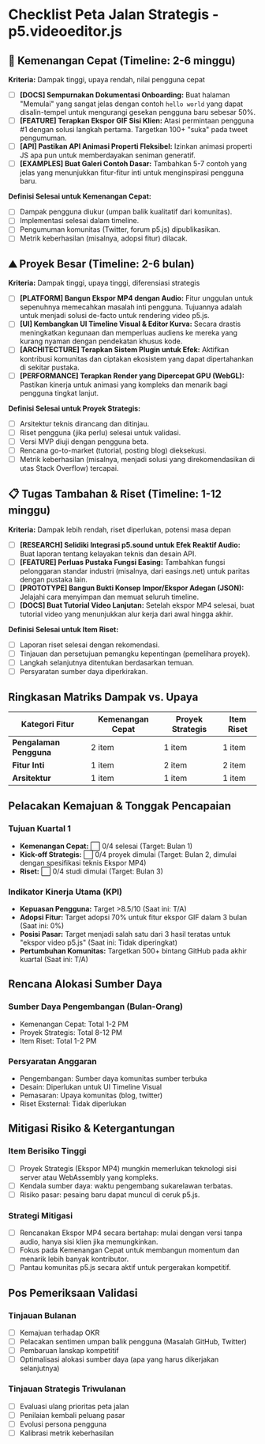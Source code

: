 # Checklist Peta Jalan Strategis - p5.videoeditor.js

## 🥇 Kemenangan Cepat (Timeline: 2-6 minggu)
**Kriteria:** Dampak tinggi, upaya rendah, nilai pengguna cepat

- [ ] **[DOCS] Sempurnakan Dokumentasi Onboarding:** Buat halaman "Memulai" yang sangat jelas dengan contoh `hello world` yang dapat disalin-tempel untuk mengurangi gesekan pengguna baru sebesar 50%.
- [ ] **[FEATURE] Terapkan Ekspor GIF Sisi Klien:** Atasi permintaan pengguna #1 dengan solusi langkah pertama. Targetkan 100+ "suka" pada tweet pengumuman.
- [ ] **[API] Pastikan API Animasi Properti Fleksibel:** Izinkan animasi properti JS apa pun untuk memberdayakan seniman generatif.
- [ ] **[EXAMPLES] Buat Galeri Contoh Dasar:** Tambahkan 5-7 contoh yang jelas yang menunjukkan fitur-fitur inti untuk menginspirasi pengguna baru.

**Definisi Selesai untuk Kemenangan Cepat:**
- [ ] Dampak pengguna diukur (umpan balik kualitatif dari komunitas).
- [ ] Implementasi selesai dalam timeline.
- [ ] Pengumuman komunitas (Twitter, forum p5.js) dipublikasikan.
- [ ] Metrik keberhasilan (misalnya, adopsi fitur) dilacak.

## ⛰️ Proyek Besar (Timeline: 2-6 bulan)
**Kriteria:** Dampak tinggi, upaya tinggi, diferensiasi strategis

- [ ] **[PLATFORM] Bangun Ekspor MP4 dengan Audio:** Fitur unggulan untuk sepenuhnya memecahkan masalah inti pengguna. Tujuannya adalah untuk menjadi solusi de-facto untuk rendering video p5.js.
- [ ] **[UI] Kembangkan UI Timeline Visual & Editor Kurva:** Secara drastis meningkatkan kegunaan dan memperluas audiens ke mereka yang kurang nyaman dengan pendekatan khusus kode.
- [ ] **[ARCHITECTURE] Terapkan Sistem Plugin untuk Efek:** Aktifkan kontribusi komunitas dan ciptakan ekosistem yang dapat dipertahankan di sekitar pustaka.
- [ ] **[PERFORMANCE] Terapkan Render yang Dipercepat GPU (WebGL):** Pastikan kinerja untuk animasi yang kompleks dan menarik bagi pengguna tingkat lanjut.

**Definisi Selesai untuk Proyek Strategis:**
- [ ] Arsitektur teknis dirancang dan ditinjau.
- [ ] Riset pengguna (jika perlu) selesai untuk validasi.
- [ ] Versi MVP diuji dengan pengguna beta.
- [ ] Rencana go-to-market (tutorial, posting blog) dieksekusi.
- [ ] Metrik keberhasilan (misalnya, menjadi solusi yang direkomendasikan di utas Stack Overflow) tercapai.

## 📋 Tugas Tambahan & Riset (Timeline: 1-12 minggu)
**Kriteria:** Dampak lebih rendah, riset diperlukan, potensi masa depan

- [ ] **[RESEARCH] Selidiki Integrasi p5.sound untuk Efek Reaktif Audio:** Buat laporan tentang kelayakan teknis dan desain API.
- [ ] **[FEATURE] Perluas Pustaka Fungsi Easing:** Tambahkan fungsi pelonggaran standar industri (misalnya, dari easings.net) untuk paritas dengan pustaka lain.
- [ ] **[PROTOTYPE] Bangun Bukti Konsep Impor/Ekspor Adegan (JSON):** Jelajahi cara menyimpan dan memuat seluruh timeline.
- [ ] **[DOCS] Buat Tutorial Video Lanjutan:** Setelah ekspor MP4 selesai, buat tutorial video yang menunjukkan alur kerja dari awal hingga akhir.

**Definisi Selesai untuk Item Riset:**
- [ ] Laporan riset selesai dengan rekomendasi.
- [ ] Tinjauan dan persetujuan pemangku kepentingan (pemelihara proyek).
- [ ] Langkah selanjutnya ditentukan berdasarkan temuan.
- [ ] Persyaratan sumber daya diperkirakan.

## Ringkasan Matriks Dampak vs. Upaya

| Kategori Fitur | Kemenangan Cepat | Proyek Strategis | Item Riset |
|------------------|------------|-------------------|----------------|
| **Pengalaman Pengguna** | 2 item | 1 item | 1 item |
| **Fitur Inti** | 1 item | 2 item | 2 item |
| **Arsitektur** | 1 item | 1 item | 1 item |

## Pelacakan Kemajuan & Tonggak Pencapaian

### Tujuan Kuartal 1
- **Kemenangan Cepat:** ⬜ 0/4 selesai (Target: Bulan 1)
- **Kick-off Strategis:** ⬜ 0/4 proyek dimulai (Target: Bulan 2, dimulai dengan spesifikasi teknis Ekspor MP4)
- **Riset:** ⬜ 0/4 studi dimulai (Target: Bulan 3)

### Indikator Kinerja Utama (KPI)
- **Kepuasan Pengguna:** Target >8.5/10 (Saat ini: T/A)
- **Adopsi Fitur:** Target adopsi 70% untuk fitur ekspor GIF dalam 3 bulan (Saat ini: 0%)
- **Posisi Pasar:** Target menjadi salah satu dari 3 hasil teratas untuk "ekspor video p5.js" (Saat ini: Tidak diperingkat)
- **Pertumbuhan Komunitas:** Targetkan 500+ bintang GitHub pada akhir kuartal (Saat ini: T/A)

## Rencana Alokasi Sumber Daya

### Sumber Daya Pengembangan (Bulan-Orang)
- Kemenangan Cepat: Total 1-2 PM
- Proyek Strategis: Total 8-12 PM
- Item Riset: Total 1-2 PM

### Persyaratan Anggaran
- Pengembangan: Sumber daya komunitas sumber terbuka
- Desain: Diperlukan untuk UI Timeline Visual
- Pemasaran: Upaya komunitas (blog, twitter)
- Riset Eksternal: Tidak diperlukan

## Mitigasi Risiko & Ketergantungan

### Item Berisiko Tinggi
- [ ] Proyek Strategis (Ekspor MP4) mungkin memerlukan teknologi sisi server atau WebAssembly yang kompleks.
- [ ] Kendala sumber daya: waktu pengembang sukarelawan terbatas.
- [ ] Risiko pasar: pesaing baru dapat muncul di ceruk p5.js.

### Strategi Mitigasi
- [ ] Rencanakan Ekspor MP4 secara bertahap: mulai dengan versi tanpa audio, hanya sisi klien jika memungkinkan.
- [ ] Fokus pada Kemenangan Cepat untuk membangun momentum dan menarik lebih banyak kontributor.
- [ ] Pantau komunitas p5.js secara aktif untuk pergerakan kompetitif.

## Pos Pemeriksaan Validasi

### Tinjauan Bulanan
- [ ] Kemajuan terhadap OKR
- [ ] Pelacakan sentimen umpan balik pengguna (Masalah GitHub, Twitter)
- [ ] Pembaruan lanskap kompetitif
- [ ] Optimalisasi alokasi sumber daya (apa yang harus dikerjakan selanjutnya)

### Tinjauan Strategis Triwulanan
- [ ] Evaluasi ulang prioritas peta jalan
- [ ] Penilaian kembali peluang pasar
- [ ] Evolusi persona pengguna
- [ ] Kalibrasi metrik keberhasilan